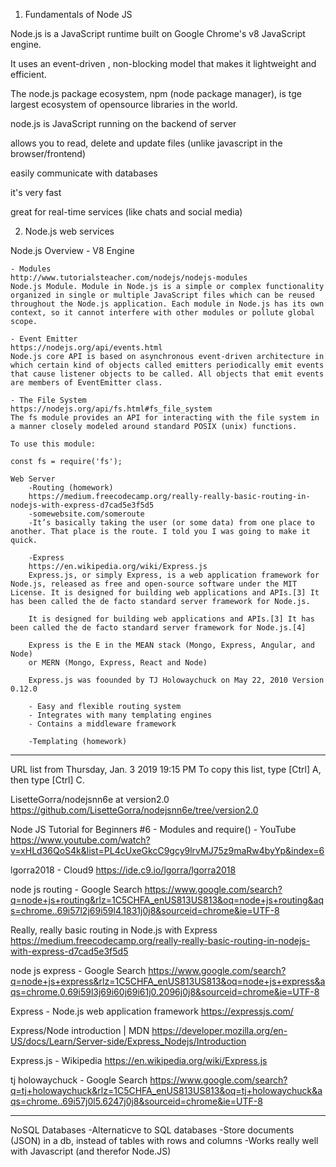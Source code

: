 1. Fundamentals of Node JS 

Node.js is a JavaScript runtime built on Google Chrome's v8 JavaScript engine.

It uses an event-driven , non-blocking model that makes it lightweight and efficient. 

The node.js package ecosystem, npm (node package manager), is tge largest ecosystem of opensource libraries in the world. 

node.js is JavaScript running on the backend of server 

allows you to read, delete and update files (unlike javascript in the browser/frontend) 

easily communicate with databases

it's very fast 

great for real-time services (like chats and social media) 

2. Node.js web services 

Node.js Overview 
    - V8 Engine 
    
    - Modules
    http://www.tutorialsteacher.com/nodejs/nodejs-modules
    Node.js Module. Module in Node.js is a simple or complex functionality organized in single or multiple JavaScript files which can be reused throughout the Node.js application. Each module in Node.js has its own context, so it cannot interfere with other modules or pollute global scope.
    
    - Event Emitter 
    https://nodejs.org/api/events.html
    Node.js core API is based on asynchronous event-driven architecture in which certain kind of objects called emitters periodically emit events that cause listener objects to be called. All objects that emit events are members of EventEmitter class.

    - The File System 
    https://nodejs.org/api/fs.html#fs_file_system
    The fs module provides an API for interacting with the file system in a manner closely modeled around standard POSIX (unix) functions.

    To use this module:

    const fs = require('fs');
    
    Web Server
        -Routing (homework)
        https://medium.freecodecamp.org/really-really-basic-routing-in-nodejs-with-express-d7cad5e3f5d5
        -somewebsite.com/someroute
        -It’s basically taking the user (or some data) from one place to another. That place is the route. I told you I was going to make it quick.
        
        -Express
        https://en.wikipedia.org/wiki/Express.js
        Express.js, or simply Express, is a web application framework for Node.js, released as free and open-source software under the MIT License. It is designed for building web applications and APIs.[3] It has been called the de facto standard server framework for Node.js.
        
        It is designed for building web applications and APIs.[3] It has been called the de facto standard server framework for Node.js.[4]
        
        Express is the E in the MEAN stack (Mongo, Express, Angular, and Node)
        or MERN (Mongo, Express, React and Node)
        
        Express.js was foounded by TJ Holowaychuck on May 22, 2010 Version 0.12.0
        
        - Easy and flexible routing system
        - Integrates with many templating engines
        - Contains a middleware framework
        
        -Templating (homework) 
        
        
        
        
        
   
___________________________________________________________   
   
   URL list from Thursday, Jan. 3 2019 19:15 PM
To copy this list, type [Ctrl] A, then type [Ctrl] C. 

LisetteGorra/nodejsnn6e at version2.0
https://github.com/LisetteGorra/nodejsnn6e/tree/version2.0

Node JS Tutorial for Beginners #6 - Modules and require() - YouTube
https://www.youtube.com/watch?v=xHLd36QoS4k&list=PL4cUxeGkcC9gcy9lrvMJ75z9maRw4byYp&index=6

lgorra2018 - Cloud9
https://ide.c9.io/lgorra/lgorra2018

node js routing - Google Search
https://www.google.com/search?q=node+js+routing&rlz=1C5CHFA_enUS813US813&oq=node+js+routing&aqs=chrome..69i57l2j69i59l4.1831j0j8&sourceid=chrome&ie=UTF-8

Really, really basic routing in Node.js with Express
https://medium.freecodecamp.org/really-really-basic-routing-in-nodejs-with-express-d7cad5e3f5d5

node js express - Google Search
https://www.google.com/search?q=node+js+express&rlz=1C5CHFA_enUS813US813&oq=node+js+express&aqs=chrome.0.69i59l3j69i60j69i61j0.2096j0j8&sourceid=chrome&ie=UTF-8

Express - Node.js web application framework
https://expressjs.com/

Express/Node introduction | MDN
https://developer.mozilla.org/en-US/docs/Learn/Server-side/Express_Nodejs/Introduction

Express.js - Wikipedia
https://en.wikipedia.org/wiki/Express.js

tj holowaychuck - Google Search
https://www.google.com/search?q=tj+holowaychuck&rlz=1C5CHFA_enUS813US813&oq=tj+holowaychuck&aqs=chrome..69i57j0l5.6247j0j8&sourceid=chrome&ie=UTF-8

----------------------------------------------------

 NoSQL Databases 
 -Alternaticve to SQL databases
 -Store documents (JSON) in a db, instead of tables with rows and columns 
 -Works really well with Javascript (and therefor Node.JS)
 

